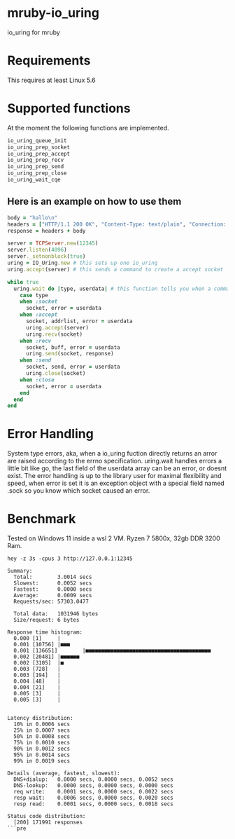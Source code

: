 # mruby-io_uring

io_uring for mruby

Requirements
============
This requires at least Linux 5.6

Supported functions
===================

At the moment the following functions are implemented.
```c
io_uring_queue_init
io_uring_prep_socket
io_uring_prep_accept
io_uring_prep_recv
io_uring_prep_send
io_uring_prep_close
io_uring_wait_cqe
```

Here is an example on how to use them
-------------------------------------
```ruby
body = "hallo\n"
headers = ["HTTP/1.1 200 OK", "Content-Type: text/plain", "Connection: keep-alive" ,"Content-Length: #{body.bytesize}\r\n\r\n"].join("\r\n")
response = headers + body

server = TCPServer.new(12345)
server.listen(4096)
server._setnonblock(true)
uring = IO_Uring.new # this sets up one io_uring
uring.accept(server) # this sends a command to create a accept socket

while true
  uring.wait do |type, userdata| # this function tells you when a command has finished and gives you back its reply.
    case type
    when :socket
      socket, error = userdata
    when :accept
      socket, addrlist, error = userdata
      uring.accept(server)
      uring.recv(socket) 
    when :recv
      socket, buff, error = userdata
      uring.send(socket, response)
    when :send
      socket, send, error = userdata
      uring.close(socket)
    when :close
      socket, error = userdata
    end
  end
end

```

Error Handling
==============

System type errors, aka, when a io_uring fuction directly returns an arror are raised according to the errno specification.
uring.wait handles errors a little bit like go, the last field of the userdata array can be an error, or doesnt exist.
The error handling is up to the library user for maximal flexibility and speed, when error is set it is an exception object with a special field named .sock so you know which socket caused an error.

Benchmark
=========

Tested on Windows 11 inside a wsl 2 VM. Ryzen 7 5800x, 32gb DDR 3200 Ram.
```pre
hey -z 3s -cpus 3 http://127.0.0.1:12345

Summary:
  Total:        3.0014 secs
  Slowest:      0.0052 secs
  Fastest:      0.0000 secs
  Average:      0.0009 secs
  Requests/sec: 57303.0477

  Total data:   1031946 bytes
  Size/request: 6 bytes

Response time histogram:
  0.000 [1]     |
  0.001 [10756] |■■■
  0.001 [136651]        |■■■■■■■■■■■■■■■■■■■■■■■■■■■■■■■■■■■■■■■■
  0.002 [20481] |■■■■■■
  0.002 [3105]  |■
  0.003 [728]   |
  0.003 [194]   |
  0.004 [48]    |
  0.004 [21]    |
  0.005 [3]     |
  0.005 [3]     |


Latency distribution:
  10% in 0.0006 secs
  25% in 0.0007 secs
  50% in 0.0008 secs
  75% in 0.0010 secs
  90% in 0.0012 secs
  95% in 0.0014 secs
  99% in 0.0019 secs

Details (average, fastest, slowest):
  DNS+dialup:   0.0000 secs, 0.0000 secs, 0.0052 secs
  DNS-lookup:   0.0000 secs, 0.0000 secs, 0.0000 secs
  req write:    0.0001 secs, 0.0000 secs, 0.0022 secs
  resp wait:    0.0006 secs, 0.0000 secs, 0.0020 secs
  resp read:    0.0001 secs, 0.0000 secs, 0.0018 secs

Status code distribution:
  [200] 171991 responses
```pre
